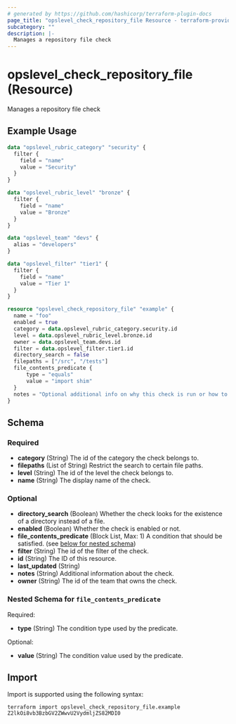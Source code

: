 ```yaml
---
# generated by https://github.com/hashicorp/terraform-plugin-docs
page_title: "opslevel_check_repository_file Resource - terraform-provider-opslevel"
subcategory: ""
description: |-
  Manages a repository file check
---
```


# opslevel_check_repository_file (Resource)

Manages a repository file check

## Example Usage

```terraform
data "opslevel_rubric_category" "security" {
  filter {
    field = "name"
    value = "Security"
  }
}

data "opslevel_rubric_level" "bronze" {
  filter {
    field = "name"
    value = "Bronze"
  }
}

data "opslevel_team" "devs" {
  alias = "developers"
}

data "opslevel_filter" "tier1" {
  filter {
    field = "name"
    value = "Tier 1"
  }
}

resource "opslevel_check_repository_file" "example" {
  name = "foo"
  enabled = true
  category = data.opslevel_rubric_category.security.id
  level = data.opslevel_rubric_level.bronze.id
  owner = data.opslevel_team.devs.id
  filter = data.opslevel_filter.tier1.id
  directory_search = false
  filepaths = ["/src", "/tests"]
  file_contents_predicate {
      type = "equals"
      value = "import shim"
  }
  notes = "Optional additional info on why this check is run or how to fix it"
}
```

<!-- schema generated by tfplugindocs -->
## Schema

### Required

- **category** (String) The id of the category the check belongs to.
- **filepaths** (List of String) Restrict the search to certain file paths.
- **level** (String) The id of the level the check belongs to.
- **name** (String) The display name of the check.

### Optional

- **directory_search** (Boolean) Whether the check looks for the existence of a directory instead of a file.
- **enabled** (Boolean) Whether the check is enabled or not.
- **file_contents_predicate** (Block List, Max: 1) A condition that should be satisfied. (see [below for nested schema](#nestedblock--file_contents_predicate))
- **filter** (String) The id of the filter of the check.
- **id** (String) The ID of this resource.
- **last_updated** (String)
- **notes** (String) Additional information about the check.
- **owner** (String) The id of the team that owns the check.

<a id="nestedblock--file_contents_predicate"></a>
### Nested Schema for `file_contents_predicate`

Required:

- **type** (String) The condition type used by the predicate.

Optional:

- **value** (String) The condition value used by the predicate.

## Import

Import is supported using the following syntax:

```shell
terraform import opslevel_check_repository_file.example Z2lkOi8vb3BzbGV2ZWwvU2VydmljZS82MDI0
```

